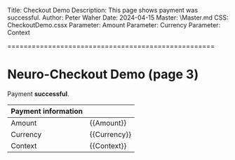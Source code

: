 Title: Checkout Demo
Description: This page shows payment was successful.
Author: Peter Waher
Date: 2024-04-15
Master: \Master.md
CSS: CheckoutDemo.cssx
Parameter: Amount
Parameter: Currency
Parameter: Context

===================================================

Neuro-Checkout Demo (page 3)
===============================

Payment **successful**.

| Payment information       ||
|:------------|:-------------|
| Amount      | {{Amount}}   |
| Currency    | {{Currency}} |
| Context     | {{Context}}  |
